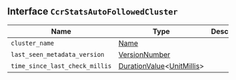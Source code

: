 ## Interface `CcrStatsAutoFollowedCluster`

| Name | Type | Description |
| - | - | - |
| `cluster_name` | [Name](./Name.md) | &nbsp; |
| `last_seen_metadata_version` | [VersionNumber](./VersionNumber.md) | &nbsp; |
| `time_since_last_check_millis` | [DurationValue](./DurationValue.md)<[UnitMillis](./UnitMillis.md)> | &nbsp; |
